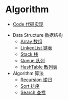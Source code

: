 # Algorithm



* [Code 代码实现](https://github.com/luvsunlight/algorithm/tree/master/code)

-   Data Structure 数据结构
    -   [Array 数组](https://github.com/luvsunlight/algorithm/tree/master/%E6%95%B0%E7%BB%84)
    -   [LinkedList 链表](https://github.com/luvsunlight/algorithm/tree/master/%E9%93%BE%E8%A1%A8)
    -   [Stack 栈](https://github.com/luvsunlight/algorithm/tree/master/%E6%A0%88)
    -   [Queue 队列](https://github.com/luvsunlight/algorithm/tree/master/%E9%98%9F%E5%88%97)
    -   [HashTable 散列表](https://github.com/luvsunlight/algorithm/tree/master/%E6%95%A3%E5%88%97%E8%A1%A8)
-   Algorithm 算法
    -   [Recursion 递归](https://github.com/luvsunlight/algorithm/tree/master/%E9%80%92%E5%BD%92)
    -   [Sort 排序](https://github.com/luvsunlight/algorithm/tree/master/%E6%8E%92%E5%BA%8F)
    -   [Search 查找](https://github.com/luvsunlight/algorithm/tree/master/%E6%9F%A5%E6%89%BE)
